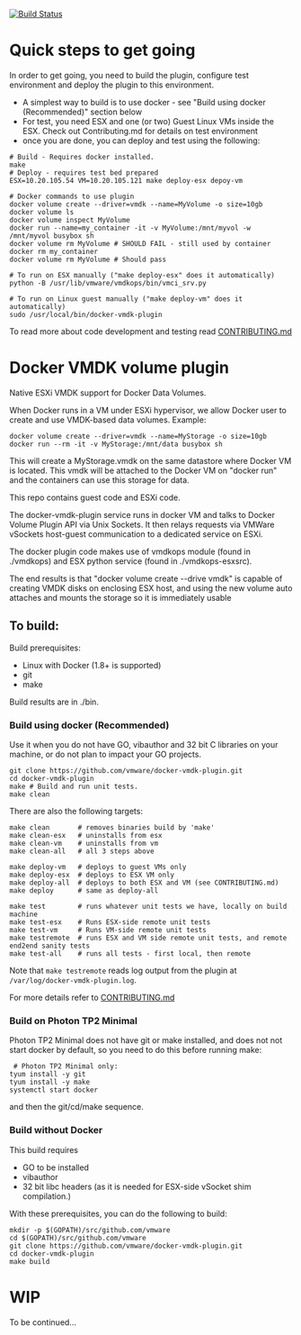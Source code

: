 [![Build Status](https://ci.vmware.run/api/badges/vmware/docker-vmdk-plugin/status.svg)](https://ci.vmware.run/vmware/docker-vmdk-plugin)

# Quick steps to get going

In order to get going, you need to build the plugin, configure test environment
and deploy the plugin to this environment. 
- A simplest way to build is to use
docker - see "Build using docker (Recommended)" section below
- For test, you need ESX and one (or two) Guest Linux VMs inside the ESX. Check out Contributing.md for details on test environment
- once you are done, you can deploy and test using the following:

```
# Build - Requires docker installed.
make
# Deploy - requires test bed prepared
ESX=10.20.105.54 VM=10.20.105.121 make deploy-esx depoy-vm

# Docker commands to use plugin
docker volume create --driver=vmdk --name=MyVolume -o size=10gb
docker volume ls
docker volume inspect MyVolume
docker run --name=my_container -it -v MyVolume:/mnt/myvol -w /mnt/myvol busybox sh
docker volume rm MyVolume # SHOULD FAIL - still used by container
docker rm my_container
docker volume rm MyVolume # Should pass

# To run on ESX manually ("make deploy-esx" does it automatically)
python -B /usr/lib/vmware/vmdkops/bin/vmci_srv.py

# To run on Linux guest manually ("make deploy-vm" does it automatically)
sudo /usr/local/bin/docker-vmdk-plugin

```

To read more about code development and testing read [CONTRIBUTING.md](https://github.com/vmware/docker-vmdk-plugin/blob/master/CONTRIBUTING.md)

# Docker VMDK volume plugin

Native ESXi VMDK support for Docker Data Volumes.

When Docker runs in a VM under ESXi hypervisor, we allow Docker user to
create and use VMDK-based data volumes. Example:

```Shell
docker volume create --driver=vmdk --name=MyStorage -o size=10gb
docker run --rm -it -v MyStorage:/mnt/data busybox sh
```

This will create a MyStorage.vmdk on the same datastore where Docker VM is
located. This vmdk will be attached to the Docker VM on "docker run" and
the containers can use this storage for data.

This repo contains guest code and ESXi code.

The docker-vmdk-plugin service runs in docker VM and talks to Docker Volume
Plugin API via Unix Sockets. It then relays requests via VMWare vSockets
host-guest communication to a dedicated service on ESXi.

The docker plugin code makes use of  vmdkops module  (found  in ./vmdkops)
and ESX python service (found in ./vmdkops-esxsrc).

The end results is that "docker volume create --drive vmdk" is capable
of creating VMDK disks on enclosing ESX host, and using the new volume auto
attaches and mounts the storage so it is immediately usable

## To build:

Build prerequisites:
 - Linux with Docker (1.8+ is supported)
 - git
 - make

Build results are in ./bin.

### Build using docker (Recommended)

Use it when you do not have GO, vibauthor and 32 bit C libraries on your machine,
or do not plan to impact your GO projects.

```Shell
git clone https://github.com/vmware/docker-vmdk-plugin.git
cd docker-vmdk-plugin
make # Build and run unit tests.
make clean
```

There are also the following targets:
```
make clean       # removes binaries build by 'make'
make clean-esx   # uninstalls from esx
make clean-vm    # uninstalls from vm
make clean-all   # all 3 steps above

make deploy-vm   # deploys to guest VMs only 
make deploy-esx  # deploys to ESX VM only
make deploy-all  # deploys to both ESX and VM (see CONTRIBUTING.md)
make deploy      # same as deploy-all

make test        # runs whatever unit tests we have, locally on build machine
make test-esx    # Runs ESX-side remote unit tests
make test-vm     # Runs VM-side remote unit tests
make testremote  # runs ESX and VM side remote unit tests, and remote end2end sanity tests
make test-all    # runs all tests - first local, then remote
```
Note that `make testremote` reads log output from the plugin at `/var/log/docker-vmdk-plugin.log`.

For more details refer to [CONTRIBUTING.md](https://github.com/vmware/docker-vmdk-plugin/blob/master/CONTRIBUTING.md)

### Build on Photon TP2 Minimal

Photon TP2 Minimal does not have git or make installed, and does not
not start docker by default, so you need to do this before running make:

```Shell
 # Photon TP2 Minimal only:
tyum install -y git
tyum install -y make
systemctl start docker
```
and then the git/cd/make sequence.

### Build without Docker

This build requires
- GO to be installed
- vibauthor
- 32 bit libc headers (as it is needed for ESX-side vSocket shim compilation.)

With these prerequisites, you can do the following to build:

```
mkdir -p $(GOPATH)/src/github.com/vmware
cd $(GOPATH)/src/github.com/vmware
git clone https://github.com/vmware/docker-vmdk-plugin.git
cd docker-vmdk-plugin
make build
```

# WIP
To be continued...
